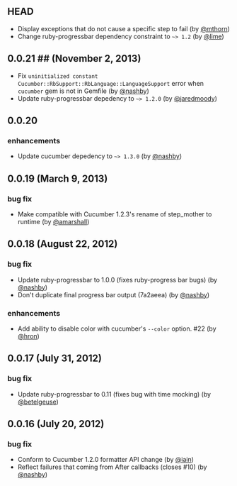 ## HEAD ##
  * Display exceptions that do not cause a specific step to fail (by [@mthorn](https://github.com/mthorn))
  * Change ruby-progressbar dependency constraint to `~> 1.2` (by [@lime](https://github.com/lime))

## 0.0.21 ## (November 2, 2013)
  * Fix `uninitialized constant Cucumber::RbSupport::RbLanguage::LanguageSupport` error when `cucumber`
  gem is not in Gemfile (by [@nashby](https://github.com/nashby))
  * Update ruby-progressbar depedency to `~> 1.2.0` (by [@jaredmoody](https://github.com/jaredmoody))

## 0.0.20 ##

### enhancements
  * Update cucumber depedency to `~> 1.3.0` (by [@nashby](https://github.com/nashby))

## 0.0.19 (March 9, 2013) ##

### bug fix
  * Make compatible with Cucumber 1.2.3's rename of step_mother to runtime (by [@amarshall](https://github.com/amarshall))

## 0.0.18 (August 22, 2012) ##

### bug fix
  * Update ruby-progressbar to 1.0.0 (fixes ruby-progress bar bugs) (by [@nashby](https://github.com/nashby))
  * Don't duplicate final progress bar output (7a2aeea) (by [@nashby](https://github.com/nashby))

### enhancements
  * Add ability to disable color with cucumber's `--color` option. #22 (by [@hron](https://github.com/hron))

## 0.0.17 (July 31, 2012) ##

### bug fix
  * Update ruby-progressbar to 0.11 (fixes bug with time mocking) (by [@betelgeuse](https://github.com/betelgeuse))

## 0.0.16 (July 20, 2012) ##

### bug fix
  * Conform to Cucumber 1.2.0 formatter API change (by [@iain](https://github.com/iain))
  * Reflect failures that coming from After callbacks (closes #10) (by [@nashby](https://github.com/nashby))
